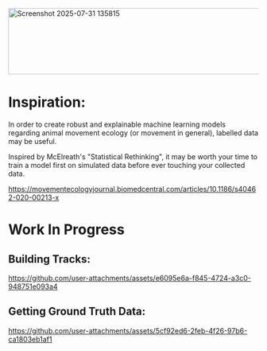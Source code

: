 <img width="1145" height="133" alt="Screenshot 2025-07-31 135815" src="https://github.com/user-attachments/assets/6dd95fc8-f13a-4900-811e-a1f80bd0d48d" />

# Inspiration:
In order to create robust and explainable machine learning models regarding animal movement ecology (or movement in general), labelled data may be useful. 

Inspired by McElreath's "Statistical Rethinking", it may be worth your time to train a model first on simulated data before ever touching your collected data.

https://movementecologyjournal.biomedcentral.com/articles/10.1186/s40462-020-00213-x

# Work In Progress

## Building Tracks:
https://github.com/user-attachments/assets/e6095e6a-f845-4724-a3c0-948751e093a4

## Getting Ground Truth Data:
https://github.com/user-attachments/assets/5cf92ed6-2feb-4f26-97b6-ca1803eb1af1

